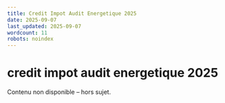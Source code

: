 ```yaml
---
title: Credit Impot Audit Energetique 2025
date: 2025-09-07
last_updated: 2025-09-07
wordcount: 11
robots: noindex
---
```


# credit impot audit energetique 2025

Contenu non disponible – hors sujet.